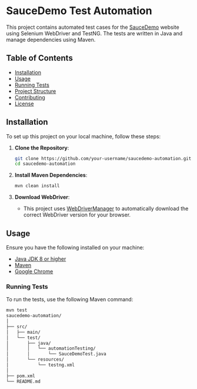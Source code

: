 # SauceDemo Test Automation

This project contains automated test cases for the [SauceDemo](https://www.saucedemo.com/) website using Selenium WebDriver and TestNG. The tests are written in Java and manage dependencies using Maven.

## Table of Contents

- [Installation](#installation)
- [Usage](#usage)
- [Running Tests](#running-tests)
- [Project Structure](#project-structure)
- [Contributing](#contributing)
- [License](#license)

## Installation

To set up this project on your local machine, follow these steps:

1. **Clone the Repository**:
    ```bash
    git clone https://github.com/your-username/saucedemo-automation.git
    cd saucedemo-automation
    ```

2. **Install Maven Dependencies**:
    ```bash
    mvn clean install
    ```

3. **Download WebDriver**:
   - This project uses [WebDriverManager](https://github.com/bonigarcia/webdrivermanager) to automatically download the correct WebDriver version for your browser.

## Usage

Ensure you have the following installed on your machine:

- [Java JDK 8 or higher](https://www.oracle.com/java/technologies/javase-jdk11-downloads.html)
- [Maven](https://maven.apache.org/install.html)
- [Google Chrome](https://www.google.com/chrome/)

### Running Tests

To run the tests, use the following Maven command:

```bash
mvn test
saucedemo-automation/
│
├── src/
│   ├── main/
│   └── test/
│       ├── java/
│       │   └── automationTesting/
│       │       └── SauceDemoTest.java
│       └── resources/
│           └── testng.xml
│
├── pom.xml
└── README.md

